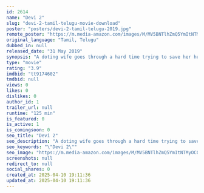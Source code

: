 ```yaml
---
id: 2614
name: "Devi 2"
slug: "devi-2-tamil-telugu-movie-download"
poster: "posters/devi-2-tamil-telugu-2019.jpg"
remote_poster: "https://m.media-amazon.com/images/M/MV5BNTlhZmQ5YmItNTMyOC00M2Q3LWFjOGEtN2Y4ZjY5YjU2OTI0XkEyXkFqcGdeQXVyMTEzNzg0Mjkx._V1_SX300.jpg"
original_language: "Tamil, Telugu"
dubbed_in: null
released_date: "31 May 2019"
synopsis: "A doting wife goes through a hard time trying to save her husband who is possessed by two spirits."
type: "movie"
rating: "3.9"
imdbid: "tt9174602"
tmdbid: null
views: 0
likes: 0
dislikes: 0
author_id: 1
trailer_url: null
runtime: "125 min"
is_featured: 0
is_active: 1
is_comingsoon: 0
seo_title: "Devi 2"
seo_description: "A doting wife goes through a hard time trying to save her husband who is possessed by two spirits."
seo_keywords: "\"Devi 2\""
seo_image: "https://m.media-amazon.com/images/M/MV5BNTlhZmQ5YmItNTMyOC00M2Q3LWFjOGEtN2Y4ZjY5YjU2OTI0XkEyXkFqcGdeQXVyMTEzNzg0Mjkx._V1_SX300.jpg"
screenshots: null
redirect_to: null
social_shares: 0
created_at: 2025-04-10 19:11:36
updated_at: 2025-04-10 19:11:36
---
```


